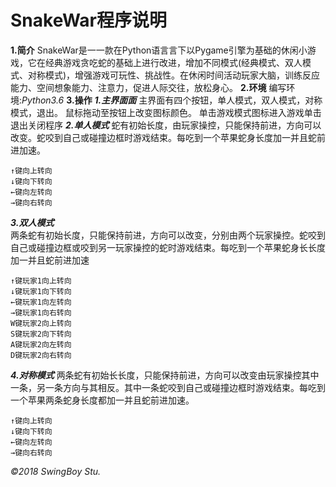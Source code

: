 # SnakeWar程序说明 
**1.简介**
SnakeWar是⼀一款在Python语⾔言下以Pygame引擎为基础的休闲小游戏，它在经典游戏贪吃蛇的基础上进行改进，增加不同模式(经典模式、双人模式、对称模式)，增强游戏可玩性、挑战性。在休闲时间活动玩家⼤脑，训练反应能力、空间想象能力、注意⼒，促进人际交往，放松身心。
**2.环境**
编写环境:*Python3.6*
**3.操作**
***1.主界⾯面***
主界面有四个按钮，单人模式，双人模式，对称模式，退出。 ⿏标拖动至按钮上改变图标颜色。 单击游戏模式图标进入游戏单击退出关闭程序
***2.单⼈模式***
蛇有初始长度，由玩家操控，只能保持前进，⽅向可以改变。蛇咬到⾃己或碰撞边框时游戏结束。每吃到⼀个苹果蛇身长度加⼀并且蛇前进加速。 
```
↑键向上转向
↓键向下转向
←键向左转向
→键向右转向 
```
***3.双⼈模式***  
两条蛇有初始⻓度，只能保持前进，方向可以改变，分别由两个玩家操控。蛇咬到⾃己或碰撞边框或咬到另⼀玩家操控的蛇时游戏结束。每吃到⼀个苹果蛇身⻓长度加⼀并且蛇前进加速
```
↑键玩家1向上转向 
↓键玩家1向下转向 
←键玩家1向左转向 
→键玩家1向右转向 
W键玩家2向上转向 
S键玩家2向下转向 
A键玩家2向左转向 
D键玩家2向右转向
```
***4.对称模式*** 
两条蛇有初始⻓长度，只能保持前进，方向可以改变由玩家操控其中一条，另一条方向与其相反。其中一条蛇咬到⾃己或碰撞边框时游戏结束。每吃到一个苹果两条蛇身长度都加一并且蛇前进加速。
```
↑键向上转向
↓键向下转向
←键向左转向
→键向右转向
```
*©2018 SwingBoy Stu.*

